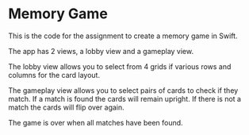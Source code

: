 # Memory Game

This is the code for the assignment to create a memory game in Swift. 

The app has 2 views, a lobby view and a gameplay view.

The lobby view allows you to select from 4 grids if various rows and columns for the card layout.

The gameplay view allows you to select pairs of cards to check if they match. If a match is found 
the cards will remain upright. If there is not a match the cards will flip over again.

The game is over when all matches have been found.

